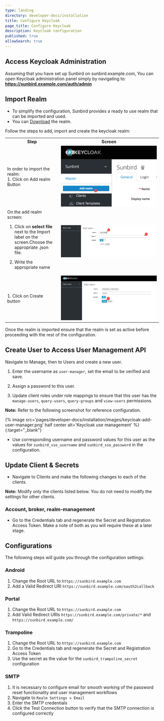 ```yaml
---
type: landing
directory: developer-docs/installation
title: Configure Keycloak 
page_title: Configure Keycloak
description: Keycloak configuration
published: true
allowSearch: true
---
```


## Access Keycloak Administration

Assuming that you have set up Sunbird on sunbird.example.com, You can open Keycloak administration panel simply by navigating to: **https://sunbird.example.com/auth/admin**

## Import Realm

- To simplify the configuration, Sunbird provides a ready to use realm that can be imported and used. 
- You can [Download](https://raw.githubusercontent.com/project-sunbird/project-sunbird.github.io/dev/pages/developer-docs/installation/other_files/keycloak-realm.json) the realm.

Follow the steps to add, import and create the keycloak realm:
<table>
    <tr>
         <th style="width:35%;">Step</th>
         <th style="width:65%;">Screen</th>
    </tr>
 <tr>
        <td> 
        In order to  import the realm:<br> 
        1. Click on Add realm Button
        </td>
            <td>
            <img src="pages/developer-docs/installation/images/keycloack-add-realm.png">
            </td>
</tr>
<tr>
        <td> On the add realm screen:<br>
        
1. Click on <strong>select file</strong> next to the Import label on the screen.Choose the appropriate .json file.<br>

2. Write the appropriate name <br>
        </td>
            <td>
            <img src="pages/developer-docs/installation/images/keycloak-choose-json.png">
            </td>
</tr>
<tr>
        <td> 1. Click on Create button
        </td>
            <td>
            <img src="pages/developer-docs/installation/images/keycloak-import-realm-create.png">
            </td>
</tr>
</table>

Once the realm is imported ensure that the realm is set as active before proceeding with the rest of the configuration.

## Create User to Access User Management API

Navigate to Manage, then to Users and create a new user.

1. Enter the username as `user-manager`, set the email to be verified and save.

2. Assign a password to this user.

3. Update client roles under role mappings to ensure that this user has the `manage-users`, `query-users`, `query-groups` and `view-users` permissions.

**Note:** Refer to the following screenshot for reference configuration.

{% image src='pages/developer-docs/installation/images/keycloak-add-user-manager.png' half center alt='Keycloak use management' %}{:target="_blank"}

- Use corresponding username and password values for this user as the values for `sunbird_sso_username` and `sunbird_sso_password` in the configuration.

## Update Client & Secrets

- Navigate to Clients and make the following changes to each of the clients.

**Note:** Modify only the clients listed below. You do not need to modify the settings for other clients.

### Account, broker, realm-management

- Go to the Credentials tab and regenerate the Secret and Registration Access Token. Make a note of both as you will require these at a later stage.

## Configurations

The following steps will guide you through the configuration settings:

### Android

1. Change the Root URL to `https://sunbird.example.com`
2. Add a Valid Redirect URI `https://sunbird.example.com/oauth2callback`

### Portal

1. Change the Root URL to `https://sunbird.example.com`
2. Add Valid Redirect URIs `https://sunbird.example.com/private/*` and `https://sunbird.example.com/`

### Trampoline

1. Change the Root URL to `https://sunbird.example.com`
2. Go to the Credentials tab and regenerate the Secret and Registration Access Token
3. Use the secret as the value for the `sunbird_trampoline_secret` configuration

### SMTP

1. It is necessary to configure email for smooth working of the password reset functionality and user management workflows
2. Navigate to `Realm Settings > Email`
3. Enter the SMTP credentials
4. Click the Test Connection button to verify that the SMTP connection is configured correctly
